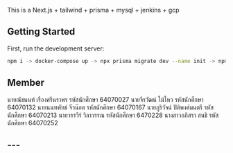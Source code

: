 This is a Next.js + tailwind + prisma + mysql + jenkins + gcp

## Getting Started

First, run the development server:

```bash
npm i -> docker-compose up -> npx prisma migrate dev --name init -> npm run dev
```

## Member 

นายณัชนนท์ เรืองศรีนราพร รหัสนักศึกษา 64070027
นายจีรวัฒน์ ไม้ไหว รหัสนักศึกษา 64070132
นายนนทพัทธ์ จิ๋วน๊อต รหัสนักศึกษา 64070167
นายภูริวัจน์ ปิติพงศ์มนตรี รหัสนักศึกษา 64070213 
นายวรรวีร์ วิลาวรรณ รหัสนักศึกษา 6470228
นางสาวอภิสรา สนธิ รหัสนักศึกษา 64070252

## ---

